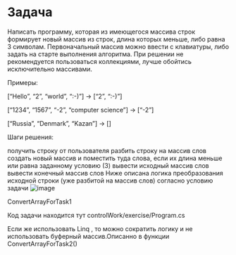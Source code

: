 # Задача
Написать программу, которая из имеющегося массива строк формирует новый массив из строк, длина которых меньше, либо равна 3 символам. Первоначальный массив можно ввести с клавиатуры, либо задать на старте выполнения алгоритма. При решении не рекомендуется пользоваться коллекциями, лучше обойтись исключительно массивами.

Примеры:

[“Hello”, “2”, “world”, “:-)”] → [“2”, “:-)”]

[“1234”, “1567”, “-2”, “computer science”] → [“-2”]

[“Russia”, “Denmark”, “Kazan”] → []

Шаги решения:

получить строку от пользователя
разбить строку на массив слов
создать новый массив и поместить туда слова, если их длина меньше или равна заданному условию (3)
вывести исходный массив слов
вывести конечный массив слов
Ниже описана логика преобразования исходной строки (уже разбитой на массив слов) согласно условию задачи
![image](https://github.com/SashaSmirnova55/ControlWorkSashaSmirnova/assets/135433922/c5737437-56ae-4466-a128-0fe74521a93b)

ConvertArrayForTask1

Код задачи находится тут controlWork/exercise/Program.cs

Если же использовать Linq , то можно сократить логику и не использовать буферный массив.Описанно в функции ConvertArrayForTask2()

